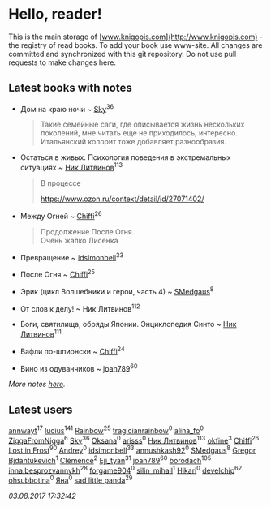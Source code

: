 # Hello, reader!
This is the main storage of [www.knigopis.com](http://www.knigopis.com) - the registry of read books.
To add your book use www-site. All changes are committed and synchronized with this git repository.
Do not use pull requests to make changes here.


## Latest books with notes
* Дом на краю ночи ~ [Sky](users/118/118049897850017649660-google)<sup>36</sup>
    > Такие семейные саги, где описывается жизнь нескольких поколений, мне читать еще не приходилось, интересно. Итальянский колорит тоже добавляет разнообразия.

* Остаться в живых. Психология поведения в экстремальных ситуациях ~ [Ник Литвинов](users/241/241974816-vkontakte)<sup>113</sup>
    > В процессе
    > 
    > https://www.ozon.ru/context/detail/id/27071402/

* Между Огней ~ [Chiffi](users/105/105831994080785626680-google)<sup>26</sup>
    > Продолжение После Огня.  
    > Очень жалко Лисенка

* Превращение ~ [idsimonbell](users/380/380554090-vkontakte)<sup>33</sup>

* После Огня ~ [Chiffi](users/105/105831994080785626680-google)<sup>25</sup>

* Эрик (цикл Волшебники и герои, часть 4) ~ [SMedgaus](users/162/162444669-vkontakte)<sup>8</sup>

* От слов к делу! ~ [Ник Литвинов](users/241/241974816-vkontakte)<sup>112</sup>

* Боги, святилища, обряды Японии. Энциклопедия Синто ~ [Ник Литвинов](users/241/241974816-vkontakte)<sup>111</sup>

* Вафли по-шпионски ~ [Chiffi](users/105/105831994080785626680-google)<sup>24</sup>

* Вино из одуванчиков ~ [joan789](users/240/2401650-vkontakte)<sup>60</sup>


_More notes [here](latest_books_with_notes.md)._


## Latest users
[annwayt](users/319/31966279-vkontakte)<sup>17</sup> 
[lucius](users/838/83820536-yandex)<sup>141</sup> 
[Rainbow](users/109/109787328219839805802-google)<sup>25</sup> 
[tragicianrainbow](users/197/197276378-vkontakte)<sup>0</sup> 
[alina_fo](users/153/153694786-vkontakte)<sup>0</sup> 
[ZiggaFromNigga](users/114/114398174831177070999-google)<sup>6</sup> 
[Sky](users/118/118049897850017649660-google)<sup>36</sup> 
[Oksana](users/100/100001603844736-facebook)<sup>0</sup> 
[arisss](users/839/8399226-vkontakte)<sup>0</sup> 
[Ник Литвинов](users/241/241974816-vkontakte)<sup>113</sup> 
[okfine](users/209/209723-vkontakte)<sup>3</sup> 
[Chiffi](users/105/105831994080785626680-google)<sup>26</sup> 
[Lost in Frost](users/103/103293621948650602575-google)<sup>90</sup> 
[Andrey](users/482/4823577-vkontakte)<sup>0</sup> 
[idsimonbell](users/380/380554090-vkontakte)<sup>33</sup> 
[annushkash92](users/159/159468103-vkontakte)<sup>0</sup> 
[SMedgaus](users/162/162444669-vkontakte)<sup>8</sup> 
[Gregor Bjdantukevich](users/102/102763689513347752702-google)<sup>1</sup> 
[Clémence](users/215/215227771-vkontakte)<sup>2</sup> 
[Eji_tyan](users/235/2352103981-twitter)<sup>31</sup> 
[joan789](users/240/2401650-vkontakte)<sup>60</sup> 
[borodach](users/157/15706320-vkontakte)<sup>105</sup> 
[inna.besprozvannykh](users/733/73323849-yandex)<sup>28</sup> 
[forgame904](users/103/103869594497189251620-google)<sup>0</sup> 
[silin_mihail](users/133/1335076-vkontakte)<sup>1</sup> 
[Hikari](users/192/192185074-vkontakte)<sup>0</sup> 
[develchip](users/852/85203415-vkontakte)<sup>62</sup> 
[ohsubbotina](users/556/556889019-twitter)<sup>0</sup> 
[Яна](users/200/20033623-vkontakte)<sup>0</sup> 
[sad little panda](users/188/1882525281990290-facebook)<sup>29</sup> 


_03.08.2017 17:32:42_

